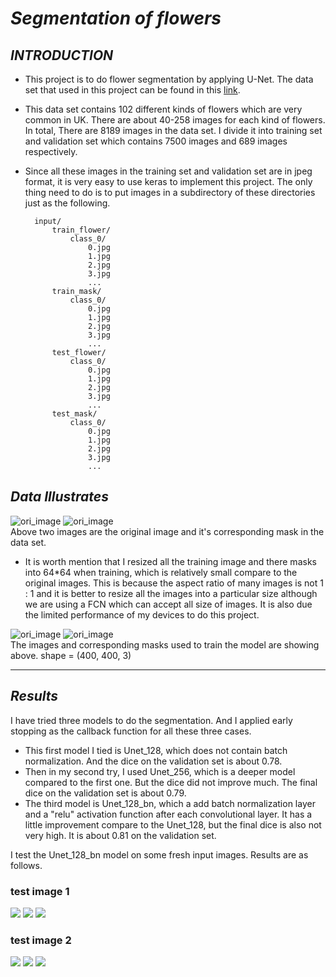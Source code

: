 # ***Segmentation of flowers***
## ***INTRODUCTION***  
* This project is to do flower segmentation by applying U-Net. The data set that used in this project can be found in this [link](http://www.robots.ox.ac.uk/~vgg/data/flowers/102/index.html).  
  
* This data set contains 102 different kinds of flowers which are very common in UK. There are about 40-258 images for each kind of flowers. In total, There are 8189 images in the data set. I divide it into training set and validation set which contains 7500 images and 689 images respectively.

* Since all these images in the training set and validation set are in jpeg format, it is very easy to use keras to implement this project.
The only thing need to do is to put images in a subdirectory of these directories just as the following.   

        input/
            train_flower/
                class_0/
                    0.jpg
                    1.jpg
                    2.jpg
                    3.jpg
                    ...
            train_mask/
                class_0/
                    0.jpg
                    1.jpg
                    2.jpg
                    3.jpg
                    ...
            test_flower/
                class_0/
                    0.jpg
                    1.jpg
                    2.jpg
                    3.jpg
                    ...
            test_mask/
                class_0/
                    0.jpg
                    1.jpg
                    2.jpg
                    3.jpg
                    ...





## ***Data Illustrates***  
![ori_image](https://github.com/NusLuoKe/102flowers/blob/master/readme_img/image_00001.jpg)
![ori_image](https://github.com/NusLuoKe/102flowers/blob/master/readme_img/mask_00001.jpg)  
Above two images are the original image and it's corresponding mask in the data set.

  
* It is worth mention that I resized all the training image and there masks into 64*64 when training, which is 
relatively small compare to the original images. This is because the aspect ratio of many images is not 1 : 1 and it is better to resize all the 
images into a particular size although we are using a FCN which can accept all size of images. It is also due the limited 
performance of my devices to do this project.  

![ori_image](https://github.com/NusLuoKe/102flowers/blob/master/readme_img/resized_flower_00001.jpg)
![ori_image](https://github.com/NusLuoKe/102flowers/blob/master/readme_img/resized_mask_00001.jpg)  
The images and corresponding masks used to train the model are showing above. 
shape = (400, 400, 3)

---
## ***Results***
I have tried three models to do the segmentation. And I applied early stopping as the callback function for all these three cases.  
  
* This first model I tied is Unet_128, which does not contain batch normalization. And the dice on the validation set is about 0.78.  
* Then in my second try, I used Unet_256, which is a deeper model compared to the first one. But the dice did not improve much. The final
dice on the validation set is about 0.79.
* The third model is Unet_128_bn, which a add batch normalization layer and a "relu" activation function after each convolutional 
layer. It has a little improvement compare to the Unet_128, but the final dice is also not very high. It is about 0.81 on the validation set.
  
I test the Unet_128_bn model on some fresh input images. Results are as follows.      
### test image 1
![](https://github.com/NusLuoKe/102flowers/blob/master/readme_img/test_flower_1.jpg)
![](https://github.com/NusLuoKe/102flowers/blob/master/readme_img/test_flower_1_gray.png)
![](https://github.com/NusLuoKe/102flowers/blob/master/readme_img/test_flower_1_pred.png)  


### test image 2
![](https://github.com/NusLuoKe/102flowers/blob/master/readme_img/test_flower_2.jpg)
![](https://github.com/NusLuoKe/102flowers/blob/master/readme_img/test_flower_2_gray.png)
![](https://github.com/NusLuoKe/102flowers/blob/master/readme_img/test_flower_2_pred.png)

